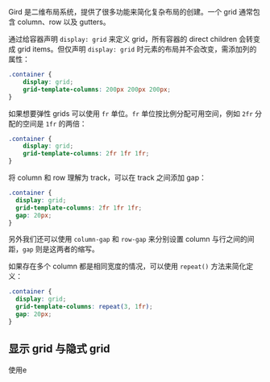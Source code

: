 Gird 是二维布局系统，提供了很多功能来简化复杂布局的创建。一个 grid 通常包含 column、row 以及 gutters。

通过给容器声明 `display: grid` 来定义 grid，所有容器的 direct children 会转变成 grid items。但仅声明 `display: grid` 时元素的布局并不会改变，需添加列的属性：

```css
.container {
	display: grid;
	grid-template-columns: 200px 200px 200px;
}
```

如果想要弹性 grids 可以使用 `fr` 单位。`fr` 单位按比例分配可用空间，例如 `2fr` 分配的空间是 `1fr` 的两倍：

```css
.container {
	display: grid;
	grid-template-columns: 2fr 1fr 1fr;
}
```

将 column 和 row 理解为 track，可以在 track 之间添加 gap：

```css
.container {
  display: grid;
  grid-template-columns: 2fr 1fr 1fr;
  gap: 20px;
}
```

另外我们还可以使用 `column-gap` 和 `row-gap` 来分别设置 column 与行之间的间距，`gap` 则是这两者的缩写。

如果存在多个 column 都是相同宽度的情况，可以使用 `repeat()` 方法来简化定义：

```css
.container {
  display: grid;
  grid-template-columns: repeat(3, 1fr);
  gap: 20px;
}
```

## 显示 grid 与隐式 grid

使用e

